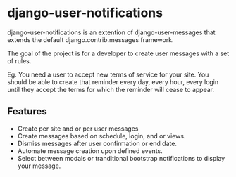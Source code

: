 # django-user-notifications
django-user-notifications is an extention of django-user-messages that extends the default django.contrib.messages framework.

The goal of the project is for a developer to create user messages with a set of rules.

Eg. You need a user to accept new terms of service for your site. You should be able to create that reminder every day, every hour, every login until they accept the terms for which the reminder will cease to appear. 

## Features
- Create per site and or per user messages
- Create messages based on schedule, login, and or views.
- Dismiss messages after user confirmation or end date.
- Automate message creation upon defined events.
- Select between modals or tranditional bootstrap notifications to display your message.

